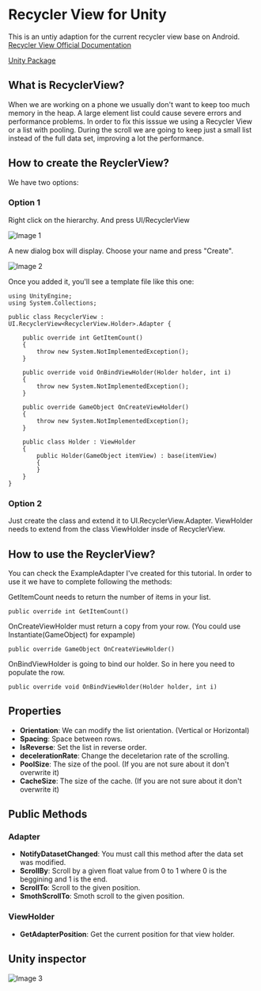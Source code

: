 # Recycler View for Unity

This is an untiy adaption for the current recycler view base on Android.
[Recycler View Official Documentation](https://developer.android.com/reference/android/support/v7/widget/RecyclerView)

[Unity Package](https://github.com/framg/RecyclerView-for-Unity/raw/master/Build/RecyclerView.unitypackage)

## What is RecyclerView?

When we are working on a phone we usually don't want to keep too much memory in the heap. A large element list could cause severe errors and performance problems. In order to fix this isssue we using a Recycler View or a list with pooling.
During the scroll we are going to keep just a small list instead of the full data set, improving a lot the performance.


## How to create the ReyclerView?

We have two options:

### Option 1

Right click on the hierarchy.
And press UI/RecyclerView

![Image 1](https://github.com/framg/RecyclerView/blob/master/Images/image1.PNG)

A new dialog box will display. Choose your name and press "Create".

![Image 2](https://github.com/framg/RecyclerView/blob/master/Images/image2.png)

Once you added it, you'll see a template file like this one:

```
using UnityEngine;
using System.Collections;

public class RecyclerView : UI.RecyclerView<RecyclerView.Holder>.Adapter {

    public override int GetItemCount()
    {
        throw new System.NotImplementedException();
    }

    public override void OnBindViewHolder(Holder holder, int i)
    {
        throw new System.NotImplementedException();
    }

    public override GameObject OnCreateViewHolder()
    {
        throw new System.NotImplementedException();
    }

    public class Holder : ViewHolder
    {
        public Holder(GameObject itemView) : base(itemView)
        {
        }
    }
}
```

### Option 2

Just create the class and extend it to UI.RecyclerView<ViewHolder>.Adapter. 
ViewHolder needs to extend from the class ViewHolder insde of RecyclerView.
    
    
## How to use the ReyclerView?

You can check the ExampleAdapter I've created for this tutorial.
In order to use it we have to complete following the methods:


GetItemCount needs to return the number of items in your list.
```
public override int GetItemCount()
```

OnCreateViewHolder must return a copy from your row. (You could use Instantiate(GameObject) for expample)
```
public override GameObject OnCreateViewHolder()
```

OnBindViewHolder is going to bind our holder. So in here you need to populate the row.
```
public override void OnBindViewHolder(Holder holder, int i)
```

## Properties

 - **Orientation**: We can modify the list orientation. (Vertical or Horizontal)
 - **Spacing**: Space between rows.
 - **IsReverse**: Set the list in reverse order.
 - **decelerationRate**: Change the deceletarion rate of the scrolling.
 - **PoolSize**: The size of the pool. (If you are not sure about it don't overwrite it)
 - **CacheSize**: The size of the cache. (If you are not sure about it don't overwrite it)

## Public Methods

### Adapter
 
 - **NotifyDatasetChanged**: You must call this method after the data set was modified.
 - **ScrollBy**: Scroll by a given float value from 0 to 1 where 0 is the beggining and 1 is the end.
 - **ScrollTo**: Scroll to the given position.
 - **SmothScrollTo**: Smoth scroll to the given position.

### ViewHolder

 - **GetAdapterPosition**: Get the current position for that view holder.

## Unity inspector

![Image 3](https://github.com/framg/RecyclerView/blob/master/Images/image3.PNG)


 
 










